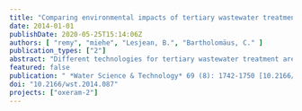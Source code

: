 ```yaml
---
title: "Comparing environmental impacts of tertiary wastewater treatment technologies for advanced phosphorus removal and disinfection with life cycle assessment"
date: 2014-01-01
publishDate: 2020-05-25T15:14:06Z
authors: [ "remy", "miehe", "Lesjean, B.", "Bartholomäus, C." ]
publication_types: ["2"]
abstract: "Different technologies for tertiary wastewater treatment are compared in their environmental impacts with life cycle assessment (LCA). Targeting very low phosphorus concentration (50–120 µg/L) and seasonal disinfection of wastewater treatment plant (WWTP) secondary effluent, this LCA compares high-rate sedimentation, microsieve, dual media filtration (all with UV disinfection), and polymer ultrafiltration or ceramic microfiltration membranes for upgrading the large WWTP Berlin-Ruhleben. Results of the LCA show that mean effluent quality of membranes is highest, but at the cost of high electricity and chemical demand and associated emissions of greenhouse gases or other air pollutants. In contrast, gravity-driven treatment processes require less electricity and chemicals, but can reach significant removal of phosphorus. In fact, dual media filter or microsieve cause substantially lower specific CO2 emissions per kg P removed from the secondary effluent (180 kg CO2-eq/kg P, including UV) than the membrane schemes (275 kg CO2-eq/kg P)."
featured: false
publication: " *Water Science & Technology* 69 (8): 1742-1750 [10.2166/wst.2014.087](https://doi.org/10.2166/wst.2014.087)"
doi: "10.2166/wst.2014.087"
projects: ["oxeram-2"]
---
```


